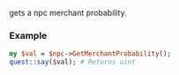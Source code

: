 gets a npc merchant probability.
### Example

```perl
my $val = $npc->GetMerchantProbability();
quest::say($val); # Returns uint
```